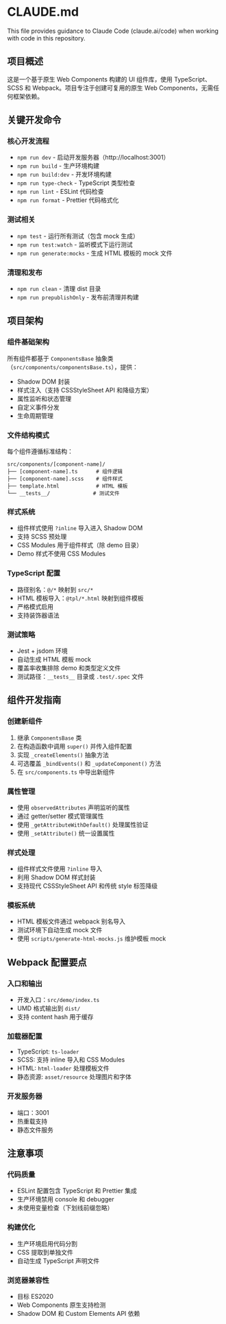 # CLAUDE.md

This file provides guidance to Claude Code (claude.ai/code) when working with code in this repository.

## 项目概述

这是一个基于原生 Web Components 构建的 UI 组件库，使用 TypeScript、SCSS 和 Webpack。项目专注于创建可复用的原生 Web Components，无需任何框架依赖。

## 关键开发命令

### 核心开发流程
- `npm run dev` - 启动开发服务器（http://localhost:3001）
- `npm run build` - 生产环境构建
- `npm run build:dev` - 开发环境构建
- `npm run type-check` - TypeScript 类型检查
- `npm run lint` - ESLint 代码检查
- `npm run format` - Prettier 代码格式化

### 测试相关
- `npm test` - 运行所有测试（包含 mock 生成）
- `npm run test:watch` - 监听模式下运行测试
- `npm run generate:mocks` - 生成 HTML 模板的 mock 文件

### 清理和发布
- `npm run clean` - 清理 dist 目录
- `npm run prepublishOnly` - 发布前清理并构建

## 项目架构

### 组件基础架构
所有组件都基于 `ComponentsBase` 抽象类（`src/components/componentsBase.ts`），提供：
- Shadow DOM 封装
- 样式注入（支持 CSSStyleSheet API 和降级方案）
- 属性监听和状态管理
- 自定义事件分发
- 生命周期管理

### 文件结构模式
每个组件遵循标准结构：
```
src/components/[component-name]/
├── [component-name].ts      # 组件逻辑
├── [component-name].scss    # 组件样式
├── template.html            # HTML 模板
└── __tests__/              # 测试文件
```

### 样式系统
- 组件样式使用 `?inline` 导入进入 Shadow DOM
- 支持 SCSS 预处理
- CSS Modules 用于组件样式（除 demo 目录）
- Demo 样式不使用 CSS Modules

### TypeScript 配置
- 路径别名：`@/*` 映射到 `src/*`
- HTML 模板导入：`@tpl/*.html` 映射到组件模板
- 严格模式启用
- 支持装饰器语法

### 测试策略
- Jest + jsdom 环境
- 自动生成 HTML 模板 mock
- 覆盖率收集排除 demo 和类型定义文件
- 测试路径：`__tests__` 目录或 `.test/.spec` 文件

## 组件开发指南

### 创建新组件
1. 继承 `ComponentsBase` 类
2. 在构造函数中调用 `super()` 并传入组件配置
3. 实现 `_createElements()` 抽象方法
4. 可选覆盖 `_bindEvents()` 和 `_updateComponent()` 方法
5. 在 `src/components.ts` 中导出新组件

### 属性管理
- 使用 `observedAttributes` 声明监听的属性
- 通过 getter/setter 模式管理属性
- 使用 `_getAttributeWithDefault()` 处理属性验证
- 使用 `_setAttribute()` 统一设置属性

### 样式处理
- 组件样式文件使用 `?inline` 导入
- 利用 Shadow DOM 样式封装
- 支持现代 CSSStyleSheet API 和传统 style 标签降级

### 模板系统
- HTML 模板文件通过 webpack 别名导入
- 测试环境下自动生成 mock 文件
- 使用 `scripts/generate-html-mocks.js` 维护模板 mock

## Webpack 配置要点

### 入口和输出
- 开发入口：`src/demo/index.ts`
- UMD 格式输出到 `dist/`
- 支持 content hash 用于缓存

### 加载器配置
- TypeScript: `ts-loader`
- SCSS: 支持 inline 导入和 CSS Modules
- HTML: `html-loader` 处理模板文件
- 静态资源: `asset/resource` 处理图片和字体

### 开发服务器
- 端口：3001
- 热重载支持
- 静态文件服务

## 注意事项

### 代码质量
- ESLint 配置包含 TypeScript 和 Prettier 集成
- 生产环境禁用 console 和 debugger
- 未使用变量检查（下划线前缀忽略）

### 构建优化
- 生产环境启用代码分割
- CSS 提取到单独文件
- 自动生成 TypeScript 声明文件

### 浏览器兼容性
- 目标 ES2020
- Web Components 原生支持检测
- Shadow DOM 和 Custom Elements API 依赖